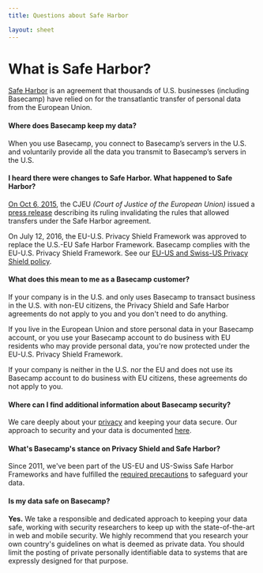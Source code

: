 ```yaml
---
title: Questions about Safe Harbor

layout: sheet
---
```


# What is Safe Harbor?

<a href="https://en.wikipedia.org/wiki/International_Safe_Harbor_Privacy_Principles">Safe Harbor</a> is an agreement that thousands of U.S. businesses (including Basecamp) have relied on for the transatlantic transfer of personal data from the European Union.

#### Where does Basecamp keep my data?

When you use Basecamp, you connect to Basecamp’s servers in the U.S. and voluntarily provide all the data you transmit to Basecamp’s servers in the U.S.

#### I heard there were changes to Safe Harbor. What happened to Safe Harbor?

<a href="http://www.nytimes.com/2015/10/07/technology/european-union-us-data-collection.html?_r=0">On Oct 6, 2015</a>, the CJEU _(Court of Justice of the European Union)_ issued a <a href="http://curia.europa.eu/jcms/upload/docs/application/pdf/2015-10/cp150117en.pdf">press release</a> describing its ruling invalidating the rules that allowed transfers under the Safe Harbor agreement.

On July 12, 2016, the EU-U.S. Privacy Shield Framework was approved to replace the U.S.-EU Safe Harbor Framework. Basecamp complies with the EU-U.S. Privacy Shield Framework. See our [EU-US and Swiss-US Privacy Shield policy](/about/policies/privacy/privacy-shield).

#### What does this mean to me as a Basecamp customer?

If your company is in the U.S. and only uses Basecamp to transact business in the U.S. with non-EU citizens, the Privacy Shield and Safe Harbor agreements do not apply to you and you don't need to do anything.

If you live in the European Union and store personal data in your Basecamp account, or you use your Basecamp account to do business with EU residents who may provide personal data, you're now protected under the EU-U.S. Privacy Shield Framework.

If your company is neither in the U.S. nor the EU and does not use its Basecamp account to do business with EU citizens, these agreements do not apply to you.

#### Where can I find additional information about Basecamp security?

We care deeply about your <a href="/about/policies/privacy">privacy</a> and keeping your data secure.  Our approach to security and your data is documented <a href="/about/policies/security">here</a>.

#### What's Basecamp's stance on Privacy Shield and Safe Harbor?

Since 2011, we've been part of the US-EU and US-Swiss Safe Harbor Frameworks and have fulfilled the <a href="/about/policies/privacy/safe-harbor">required precautions</a> to safeguard your data.

#### Is my data safe on Basecamp?

**Yes.** We take a responsible and dedicated approach to keeping your data safe, working with security researchers to keep up with the state-of-the-art in web and mobile security. We highly recommend that you research your own country's guidelines on what is deemed as private data. You should limit the posting of private personally identifiable data to systems that are expressly designed for that purpose.
